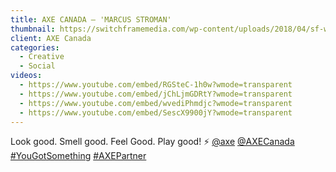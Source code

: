 ```yaml
---
title: AXE CANADA – 'MARCUS STROMAN'
thumbnail: https://switchframemedia.com/wp-content/uploads/2018/04/sf-work-axe.png
client: AXE Canada
categories:
  - Creative
  - Social
videos:
  - https://www.youtube.com/embed/RGSteC-1h0w?wmode=transparent
  - https://www.youtube.com/embed/jChLjmGDRtY?wmode=transparent
  - https://www.youtube.com/embed/wvediPhmdjc?wmode=transparent
  - https://www.youtube.com/embed/SescX9900jY?wmode=transparent
---
```


Look good. Smell good. Feel Good. Play good! ⚡ [@axe](https://www.instagram.com/axe/) [@AXECanada](https://www.instagram.com/AXECanada/) [#YouGotSomething](https://www.instagram.com/explore/tags/yougotsomething/) [#AXEPartner](https://www.instagram.com/explore/tags/axepartner/)
